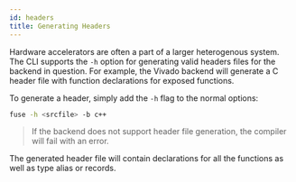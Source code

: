 ```yaml
---
id: headers
title: Generating Headers
---
```


Hardware accelerators are often a part of a larger heterogenous system. The
CLI supports the `-h` option for generating valid headers files for the backend
in question. For example, the Vivado backend will generate a C header file with
function declarations for exposed functions.

To generate a header, simply add the `-h` flag to the normal options:

```bash
fuse -h <srcfile> -b c++
```

>If the backend does not support header file generation, the compiler will
>fail with an error.

The generated header file will contain declarations for all the functions
as well as type alias or records.
